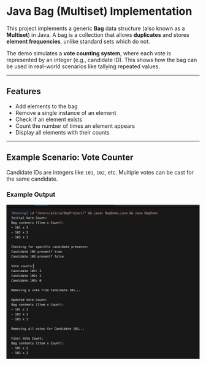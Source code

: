 # Java Bag (Multiset) Implementation

This project implements a generic **Bag** data structure (also known as a **Multiset**) in Java. A bag is a collection that allows **duplicates** and stores **element frequencies**, unlike standard sets which do not.

The demo simulates a **vote counting system**, where each vote is represented by an integer (e.g., candidate ID). This shows how the bag can be used in real-world scenarios like tallying repeated values.

---

## Features

- Add elements to the bag
- Remove a single instance of an element
- Check if an element exists
- Count the number of times an element appears
- Display all elements with their counts

---

## Example Scenario: Vote Counter

Candidate IDs are integers like `101`, `102`, etc. Multiple votes can be cast for the same candidate.

### Example Output

![Program Output](./Screenshots/Output.png)
